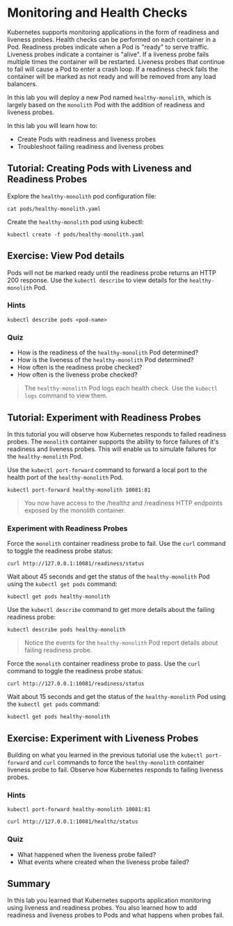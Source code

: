 # Monitoring and Health Checks

Kubernetes supports monitoring applications in the form of readiness and liveness probes. Health checks can be performed on each container in a Pod. Readiness probes indicate when a Pod is "ready" to serve traffic. Liveness probes indicate a container is "alive". If a liveness probe fails multiple times the container will be restarted. Liveness probes that continue to fail will cause a Pod to enter a crash loop. If a readiness check fails the container will be marked as not ready and will be removed from any load balancers.

In this lab you will deploy a new Pod named `healthy-monolith`, which is largely based on the `monolith` Pod with the addition of readiness and liveness probes.

In this lab you will learn how to:

* Create Pods with readiness and liveness probes
* Troubleshoot failing readiness and liveness probes

## Tutorial: Creating Pods with Liveness and Readiness Probes

Explore the `healthy-monolith` pod configuration file:

```
cat pods/healthy-monolith.yaml
```

Create the `healthy-monolith` pod using kubectl:

```
kubectl create -f pods/healthy-monolith.yaml
```

## Exercise: View Pod details

Pods will not be marked ready until the readiness probe returns an HTTP 200 response. Use the `kubectl describe` to view details for the `healthy-monolith` Pod.

### Hints

```
kubectl describe pods <pod-name>
```

### Quiz

* How is the readiness of the `healthy-monolith` Pod determined?
* How is the liveness of the `healthy-monolith` Pod determined?
* How often is the readiness probe checked?
* How often is the liveness probe checked?

> The `healthy-monolith` Pod logs each health check. Use the `kubectl logs` command to view them.

## Tutorial: Experiment with Readiness Probes

In this tutorial you will observe how Kubernetes responds to failed readiness probes. The `monolith` container supports the ability to force failures of it's readiness and liveness probes. This will enable us to simulate failures for the `healthy-monolith` Pod. 

Use the `kubectl port-forward` command to forward a local port to the health port of the `healthy-monolith` Pod.

```
kubectl port-forward healthy-monolith 10081:81
```

> You now have access to the /healthz and /readiness HTTP endpoints exposed by the monolith container.

### Experiment with Readiness Probes

Force the `monolith` container readiness probe to fail. Use the `curl` command to toggle the readiness probe status:

```
curl http://127.0.0.1:10081/readiness/status
```

Wait about 45 seconds and get the status of the `healthy-monolith` Pod using the `kubectl get pods` command:

```
kubectl get pods healthy-monolith
```

Use the `kubectl describe` command to get more details about the failing readiness probe:

```
kubectl describe pods healthy-monolith
```

> Notice the events for the `healthy-monolith` Pod report details about failing readiness probe.

Force the `monolith` container readiness probe to pass. Use the `curl` command to toggle the readiness probe status:

```
curl http://127.0.0.1:10081/readiness/status
```

Wait about 15 seconds and get the status of the `healthy-monolith` Pod using the `kubectl get pods` command:

```
kubectl get pods healthy-monolith
```

## Exercise: Experiment with Liveness Probes

Building on what you learned in the previous tutorial use the `kubectl port-forward` and `curl` commands to force the `healthy-monolith` container liveness probe to fail. Observe how Kubernetes responds to failing liveness probes.

### Hints

```
kubectl port-forward healthy-monolith 10081:81
```

```
curl http://127.0.0.1:10081/healthz/status
```

### Quiz

* What happened when the liveness probe failed?
* What events where created when the liveness probe failed?

## Summary

In this lab you learned that Kubernetes supports application monitoring using
liveness and readiness probes. You also learned how to add readiness and liveness probes to Pods and what happens when probes fail. 
